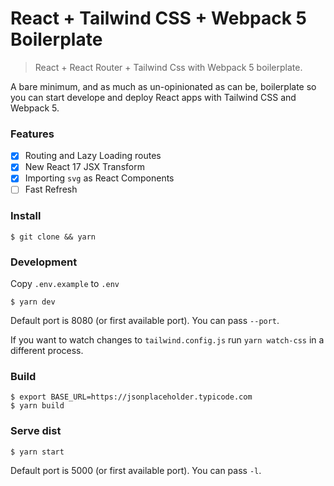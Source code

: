 React + Tailwind CSS + Webpack 5 Boilerplate
===

> React + React Router + Tailwind Css with Webpack 5 boilerplate.

A bare minimum, and as much as un-opinionated as can be, boilerplate so you can start develope and deploy React apps with Tailwind CSS and Webpack 5.

### Features

- [x] Routing and Lazy Loading routes
- [x] New React 17 JSX Transform
- [x] Importing `svg` as React Components  
- [ ] Fast Refresh

### Install

```$shell
$ git clone && yarn
```

### Development

Copy `.env.example` to `.env`

```$shell
$ yarn dev
```

Default port is 8080 (or first available port). You can pass `--port`.

If you want to watch changes to `tailwind.config.js` run `yarn watch-css` in a different process.

### Build

```$shell
$ export BASE_URL=https://jsonplaceholder.typicode.com
$ yarn build
```

### Serve dist

```$shell
$ yarn start
```

Default port is 5000 (or first available port). You can pass `-l`.


